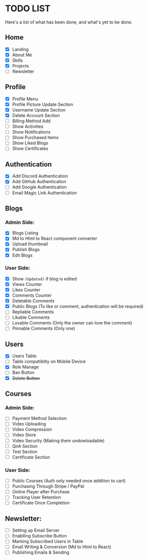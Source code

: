 # **TODO LIST**

Here's a list of what has been done, and what's yet to be done.

## Home

-   [x] Landing
-   [x] About Me
-   [x] Skills
-   [x] Projects
-   [ ] Newsletter

## Profile

-   [x] Profile Menu
-   [x] Profile Picture Update Section
-   [x] Username Update Section
-   [x] Delete Account Section
-   [ ] Billing Method Add
-   [ ] Show Activities
-   [ ] Show Notifications
-   [ ] Show Purchased Items
-   [ ] Show Liked Blogs
-   [ ] Show Certificates

## Authentication

-   [x] Add Discord Authentication
-   [x] Add GitHub Authentication
-   [ ] Add Google Authentication
-   [ ] Email Magic Link Authentication

## Blogs

### Admin Side:

-   [x] Blogs Listing
-   [x] Md to Html to React component converter
-   [x] Upload thumbnail
-   [x] Publish Blogs
-   [x] Edit Blogs

### User Side:

-   [x] Show `(Updated)` if blog is edited
-   [x] Views Counter
-   [x] Likes Counter
-   [x] Comments Counter
-   [x] Deletable Comments
-   [x] Public Blogs (To like or comment, authentication will be required)
-   [ ] Repliable Comments
-   [ ] Likable Comments
-   [ ] Lovable Comments (Only the owner can love the comment)
-   [ ] Pinnable Comments (Only one)

## Users

-   [x] Users Table
-   [ ] Table compatiblity on Mobile Device
-   [x] Role Manage
-   [ ] Ban Button
-   [x] ~~Delete Button~~

## Courses

### Admin Side:

-   [ ] Payment Method Selection
-   [ ] Video Uploading
-   [ ] Video Compression
-   [ ] Video Store
-   [ ] Video Security (Making them undowloadable)
-   [ ] QnA Section
-   [ ] Test Section
-   [ ] Certificate Section

### User Side:

-   [ ] Public Courses (Auth only needed once addition to cart)
-   [ ] Purchasing Through Stripe / PayPal
-   [ ] Online Player after Purchase
-   [ ] Tracking User Retention
-   [ ] Certificate Once Completion

## Newsletter:

-   [ ] Setting up Email Server
-   [ ] Enablling Subscribe Button
-   [ ] Marking Subscribed Users in Table
-   [ ] Email Writing & Conversion (Md to Html to React)
-   [ ] Publishing Emails & Sending
